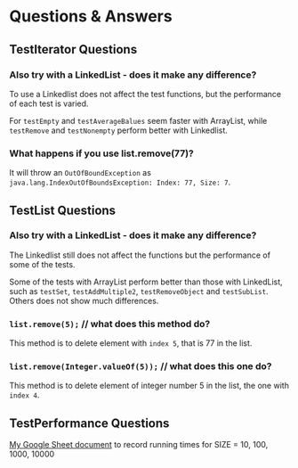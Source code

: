 # Questions & Answers

## TestIterator Questions
### Also try with a LinkedList - does it make any difference?
To use a Linkedlist does not affect the test functions, but the performance of each test is varied. 

For `testEmpty` and `testAverageBalues` seem faster with ArrayList, while `testRemove` and `testNonempty` perform better with Linkedlist.

### What happens if you use list.remove(77)?
It will throw an `OutOfBoundException` as `java.lang.IndexOutOfBoundsException: Index: 77, Size: 7`.

## TestList Questions
### Also try with a LinkedList - does it make any difference?
The Linkedlist still does not affect the functions but the performance of some of the tests.

Some of the tests with ArrayList perform better than those with LinkedList, such as `testSet`, `testAddMultiple2`, `testRemoveObject` and `testSubList`. Others does not show much differences.

### `list.remove(5);` // what does this method do?
This method is to delete element with `index 5`, that is 77 in the list.

### `list.remove(Integer.valueOf(5));` // what does this one do?
This method is to delete element of integer number 5 in the list, the one with `index 4`.

## TestPerformance Questions
[My Google Sheet document](https://docs.google.com/spreadsheets/d/15iLQ7I2MwR-ArpZwzql9efGmgKMOe9XNoixdfz3pTLc/edit?usp=sharing) to record running times for SIZE = 10, 100, 1000, 10000
 